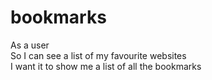 # bookmarks

As a user<br>
So I can see a list of my favourite websites<br>
I want it to show me a list of all the bookmarks
